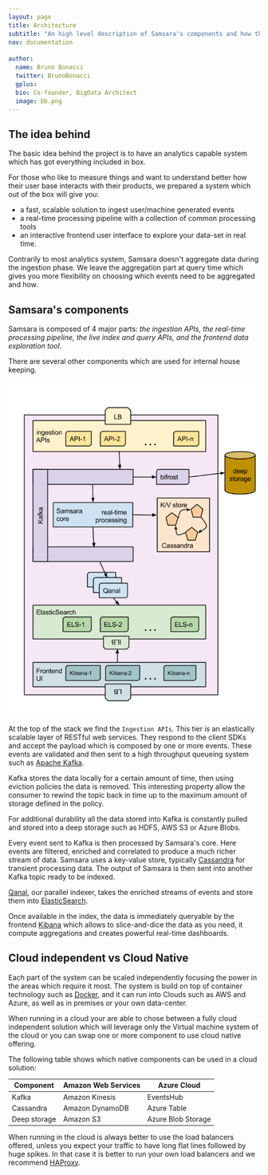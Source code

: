 ```yaml
---
layout: page
title: Architecture
subtitle: "An high level description of Samsara's components and how they play together"
nav: documentation

author:
  name: Bruno Bonacci
  twitter: BrunoBonacci
  gplus:
  bio: Co-founder, BigData Architect
  image: bb.png
---
```


## The idea behind

The basic idea behind the project is to have an analytics capable system
which has got everything included in box.

For those who like to measure things and want to understand better how
their user base interacts with their products, we prepared a system which
out of the box will give you:

  - a fast, scalable solution to ingest user/machine generated events
  - a real-time processing pipeline with a collection of common processing tools
  - an interactive frontend user interface to explore your data-set in real time.

Contrarily to most analytics system, Samsara doesn't aggregate data
during the ingestion phase.  We leave the aggregation part at query
time which gives you more flexibility on choosing which events need to
be aggregated and how.

## Samsara's components

Samsara is composed of 4 major parts: _the ingestion APIs, the
real-time processing pipeline, the live index and query APIs, and the
frontend data exploration tool_.

There are several other components which are used for internal house keeping.

![Overall Architecture](/docs/images/architecture.png)

At the top of the stack we find the `Ingestion APIs`.
This tier is an elastically scalable layer of RESTful web services.
They respond to the client SDKs and accept the payload which is composed
by one or more events. These events are validated and then sent to a
high throughput queueing system such as [Apache Kafka](http://kafka.apache.org/).

Kafka stores the data locally for a certain amount of time, then using eviction policies
the data is removed. This interesting property allow the consumer to rewind the topic
back in time up to the maximum amount of storage defined in the policy.

For additional durability all the data stored into Kafka is constantly pulled
and stored into a deep storage such as HDFS, AWS S3 or Azure Blobs.

Every event sent to Kafka is then processed by Samsara's core.
Here events are filtered, enriched and correlated to produce a much richer stream of data.
Samsara uses a key-value store, typically [Cassandra](http://cassandra.apache.org/) for
transient processing data.
The output of Samsara is then sent into another Kafka topic ready to be indexed.

[Qanal](https://github.com/samsara/qanal), our parallel indexer, takes the enriched streams
of events and store them into [ElasticSearch](http://www.elasticsearch.org/).

Once available in the index, the data is immediately queryable by the frontend
[Kibana](http://www.elasticsearch.org/overview/kibana/) which allows to slice-and-dice
the data as you need, it compute aggregations and creates powerful real-time dashboards.

## Cloud independent vs Cloud Native

Each part of the system can be scaled independently focusing the power in the areas
which require it most. The system is build on top of container technology
such as [Docker](https://www.docker.com/), and it can run into Clouds such as AWS and Azure,
as well as in premises or your own data-center.

When running in a cloud your are able to chose between a fully cloud independent
solution which will leverage only the Virtual machine system of the cloud or
you can swap one or more component to use cloud native offering.

The following table shows which native components can be used in a cloud solution:


| Component    | Amazon Web Services | Azure Cloud        |
|--------------|---------------------|--------------------|
| Kafka        | Amazon Kinesis      | EventsHub          |
| Cassandra    | Amazon DynamoDB     | Azure Table        |
| Deep storage | Amazon S3           | Azure Blob Storage |



When running in the cloud is always better to use the load balancers offered,
unless you expect your traffic to have long flat lines followed by huge spikes.
In that case it is better to run your own load balancers and we recommend
[HAProxy](http://www.haproxy.org/).
